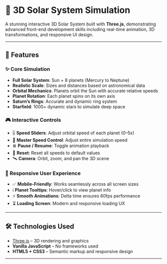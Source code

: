# 🌌 3D Solar System Simulation

A stunning interactive 3D Solar System built with **Three.js**, demonstrating advanced front-end development skills including real-time animation, 3D transformations, and responsive UI design.

---

## 🚀 Features

### ✨ Core Simulation
- **Full Solar System**: Sun + 8 planets (Mercury to Neptune)
- **Realistic Scale**: Sizes and distances based on astronomical data
- **Orbital Mechanics**: Planets orbit the Sun with accurate relative speeds
- **Planet Rotation**: Each planet spins on its own axis
- **Saturn’s Rings**: Accurate and dynamic ring system
- **Starfield**: 1000+ dynamic stars to simulate deep space

### 🎮 Interactive Controls
- 🎚 **Speed Sliders**: Adjust orbital speed of each planet (0–5x)
- 🚀 **Master Speed Control**: Adjust entire simulation speed
- ⏸️ **Pause / Resume**: Toggle animation playback
- 🔄 **Reset**: Reset all speeds to default values
- 🛰️ **Camera**: Orbit, zoom, and pan the 3D scene

### 📱 Responsive User Experience
- ✅ **Mobile-Friendly**: Works seamlessly across all screen sizes
- ℹ️ **Planet Tooltips**: Hover/click to view planet info
- ⚡ **Smooth Animations**: Delta time ensures 60fps performance
- ⏳ **Loading Screen**: Modern and responsive loading UX

---

## 🛠️ Technologies Used

- [Three.js](https://threejs.org/) – 3D rendering and graphics
- **Vanilla JavaScript** – No frameworks used
- **HTML5 + CSS3** – Semantic markup and responsive design

---
